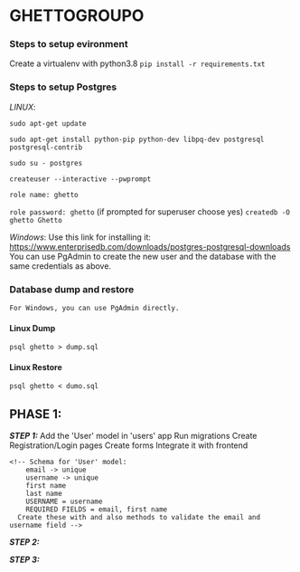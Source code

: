 # GHETTOGROUPO

### Steps to setup evironment
Create a virtualenv with python3.8
```pip install -r requirements.txt```

### Steps to setup Postgres
  *LINUX*:

  ```sudo apt-get update```

  ```sudo apt-get install python-pip python-dev libpq-dev postgresql postgresql-contrib```

  ```sudo su - postgres```

  ```createuser --interactive --pwprompt```

  ```role name: ghetto```

  ```role password: ghetto```
  (if prompted for superuser choose yes)
  ```createdb -O ghetto Ghetto```  

*Windows*:
  Use this link for installing it:
  https://www.enterprisedb.com/downloads/postgres-postgresql-downloads
  You can use PgAdmin to create the new user and the database with the same credentials as above.

### Database dump and restore
    For Windows, you can use PgAdmin directly.
#### Linux Dump
  ```psql ghetto > dump.sql```
#### Linux Restore
  ```psql ghetto < dumo.sql```

## PHASE 1:

***STEP 1:***
    Add the 'User' model in 'users' app
    Run migrations
    Create Registration/Login pages
    Create forms
    Integrate it with frontend

    <!-- Schema for 'User' model:
        email -> unique
        username -> unique
        first name
        last name
        USERNAME = username
        REQUIRED FIELDS = email, first name
      Create these with and also methods to validate the email and username field -->


***STEP 2:***


***STEP 3:***
